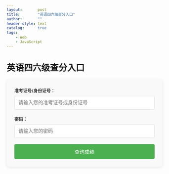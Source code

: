 ```yaml
---
layout:       post
title:        "英语四六级查分入口"
author:       ""
header-style: text
catalog:      true
tags:
    - Web
    - JavaScript
---
```


# 英语四六级查分入口

<form id="cet-login" class="login-form">
  <div class="form-group">
    <label for="username">准考证号/身份证号：</label>
    <input type="text" id="username" name="username" required placeholder="请输入您的准考证号或身份证号">
  </div>
  <div class="form-group">
    <label for="password">密码：</label>
    <input type="password" id="password" name="password" required placeholder="请输入您的密码">
  </div>
  <button type="submit" class="submit-btn">查询成绩</button>
</form>

<div id="score-result" style="display: none;">
  <h2>成绩查询结果</h2>
  < img id="cet-score-image" alt="四六级成绩单" style="max-width: 100%;">
</div>

<script>
document.getElementById('cet-login').addEventListener('submit', function(e) {
  e.preventDefault();
  
  // 获取输入的值（不进行验证）
  const username = document.getElementById('username').value;
  const password = document.getElementById('password').value;
  
  // 模拟成绩单展示（实际应用中应替换为真实成绩单URL）
  const scoreImage = document.getElementById('cet-score-image');
  scoreImage.src = "img/cet_score.jpg?t=" + Date.now(); // 缓存刷新
  scoreImage.alt = `${username}的英语四六级成绩单`;
  
  // 显示结果区域
  document.getElementById('score-result').style.display = 'block';
  
  // 平滑滚动到结果区域
  document.getElementById('score-result').scrollIntoView({behavior: 'smooth'});
});
</script>

<style>
.login-form {
  max-width: 500px;
  margin: 20px auto;
  padding: 25px;
  background: #f9f9f9;
  border-radius: 8px;
  box-shadow: 0 2px 10px rgba(0,0,0,0.1);
}

.form-group {
  margin-bottom: 20px;
}

label {
  display: block;
  margin-bottom: 8px;
  font-weight: bold;
  color: #333;
}

input[type="text"],
input[type="password"] {
  width: 100%;
  padding: 12px;
  border: 1px solid #ddd;
  border-radius: 4px;
  font-size: 16px;
  box-sizing: border-box;
}

.submit-btn {
  background-color: #4CAF50;
  color: white;
  border: none;
  padding: 12px 20px;
  font-size: 16px;
  border-radius: 4px;
  cursor: pointer;
  width: 100%;
  transition: background-color 0.3s;
}

.submit-btn:hover {
  background-color: #45a049;
}
</style>
